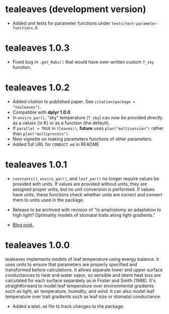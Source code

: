 # tealeaves (development version)

* Added unit tests for parameter functions under `tests/test-parameter-functions.R`

# tealeaves 1.0.3

* Fixed bug in `.get_Rabs()` that would have over-written custom `T_sky` function.

# tealeaves 1.0.2

* Added citation to published paper. See `citation(package = "tealeaves")`.
* Compatible with **dplyr 1.0.0**
* In `enviro_par()`, "sky" temperature (`T_sky`) can now be provided directly as a values (in K) or as a function (the default).
* If `parallel = TRUE` in `tleaves()`, **future** uses `plan("multisession")` rather than `plan("multiprocess")`.
* New vignette on making parameters functions of other parameters.
* Added full URL for `CONDUCT.md` in README

# tealeaves 1.0.1

* `constants()`, `enviro_par()`, and `leaf_par()` no longer require values be provided with units. If values are provided without units, they are assigned proper units, but no unit conversion is performed. If values have units, these functions check whether units are correct and convert them to units used in the package.

* Release to be archived with revision of "Is amphistomy an adaptation to high light? Optimality models of stomatal traits along light gradients."

* [Blog post.](https://cdmuir.netlify.app/post/2019-05-21-phyteclub/)

# tealeaves 1.0.0

tealeaves implements models of leaf temperature using energy balance. It uses units to ensure that parameters are properly specified and transformed before calculations. It allows separate lower and upper surface conductances to heat and water vapor, so sensible and latent heat loss are calculated for each surface separately as in Foster and Smith (1986). It's straightforward to model leaf temperature over environmental gradients such as light, air temperature, humidity, and wind. It can also model leaf temperature over trait gradients such as leaf size or stomatal conductance.

* Added a `NEWS.md` file to track changes to the package.
